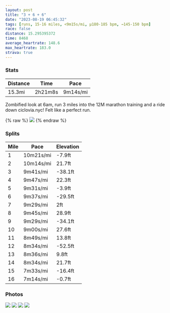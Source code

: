```yaml
---
layout: post
title: "3 + 6 + 6"
date: "2023-08-19 06:45:32"
tags: [runs, 15-16 miles, <9m15s/mi, μ180-185 bpm, →145-150 bpm]
race: false
distance: 15.295395372
time: 8468
average_heartrate: 148.6
max_heartrate: 183.0
strava: true
---
```


### Stats

| Distance | Time | Pace |
|----------|------|------|
|15.3mi|2h21m8s|9m14s/mi|

Zombified look at 6am, run 3 miles into the 12M marathon training and a ride down ciclovia.nyc! Felt like a perfect run.

{% raw %}
<img src='https://maps.googleapis.com/maps/api/staticmap?maptype=roadmap&path=enc:awywFrmpbM@k@JAvB~@RMJmAm@aCh@]z@gBj@i@`BcFz@mEB{@oAyAaDmAcBsAsB_AsA}BUmA?eBZoBt@aBAe@QuAy@sB{DoB_A{ASw@oCuDwDmAo@BsBfAwAIeCgBw@mAYsAm@_AeB[oABq@c@kI}BeCsCmAoBkGaDsBsBa@{@Ou@UyBZ}FQuAiBoB{X}QqBy@s@QyCHgBc@wBf@aAt@sB?}EcDwDuFaA}@yD@lB[nBVvAdBcDgB{CR}Ey@{AeAgBeEYOcAF_@hAN~A~@hBN~A?Vu@~@oAFeDaEiBgAgB_@cA\k@h@yApCu@|BB|AQh@?hB[pBbApB`AZt@Mt@uAb@{Cv@e@nCK|Bw@rB|@dAnAdBdHzC~At@~A\bC`@pA`AbBbCrBnGnC~@jAv@dC`@f@lAb@nD@hAv@j@fAbAzEtAdCbCjClDv@rBStCaAlBB|EzDfBpDv@`Ar@VfEIhBx@v@~@fAdCzAzBpEjEhBpE`BdBlCx@xGg@hAV~@r@Xl@x@|D`D|BfHlChBdAtBvCl@~A~CnDtBfA~A^T]pA[~AyBTqAh@}@n@{DJyAo@cB}HcEgCiDc@aC@q@jA}CLwACq@q@yAmAoAgASiAy@y@sAa@wA_AkA@[s@e@_FmAoBx@yBMuBcBaAoCmA}AgCAsKmDaEgFeJiFcBmDWyBEgBl@kCQwAg@}@{BgBa[wRaD@oD_@qAVw@r@{@TkB_@}C{BiEiFoAcAaAQcCLiGqAmB{Ca@wAm@QcA`@MtAThAz@~ANr@EbAU`@cA`@e@MgDeDiBiAcBe@e@F}AlAyBtEu@~IAl@fAjBtBTbA{A@gAb@cBj@a@~CMpBg@hATpAjAr@xAb@bDZv@hAfAhAPt@v@tA~G~A`C~HtDfAt@rAfDtAzAv@R|BMjA^p@v@`ClIbDjDbB~@~APrHyApCz@hAz@lBrC`AzBbA~@rGRfBpArA~C|GdHfE~Hn@j@rAf@nHg@`BVb@V`A`BJpBz@tAnCbB~EdBrC|AvHlLnBpArBn@`CmAjEyJPsAA_BuAgB{CmAoCiBgCoCYw@?sBNgAbAgCB}AcBiD}CqAaAwAoCkFwD}AaADoBfA}AIaDcCcCyEoCKeGeB_EsBkCaEgA{@}CeA}BiBy@oAcAoFp@eEW{Ak@gAsJaHoPgKaBi@aCBoCe@oAHkCbB{@EmFyC{EuGoAq@sCR_Fa@OXIpC&key=AIzaSyC1MId7bFpkLXNAaYhBSTb8jLyiSqzbDtM&size=800x800&markers=color:yellow|label:S|40.76929,-73.98122&markers=color:green|label:F|40.794410000000084,-73.95587000000009'>
{% endraw %}

### Splits

| Mile | Pace | Elevation |
|------|------|-----------|
|1|10m21s/mi|-7.9ft|
|2|10m14s/mi|21.7ft|
|3|9m41s/mi|-38.1ft|
|4|9m47s/mi|22.3ft|
|5|9m31s/mi|-3.9ft|
|6|9m37s/mi|-29.5ft|
|7|9m29s/mi|2ft|
|8|9m45s/mi|28.9ft|
|9|9m29s/mi|-34.1ft|
|10|9m00s/mi|27.6ft|
|11|8m49s/mi|13.8ft|
|12|8m34s/mi|-52.5ft|
|13|8m36s/mi|9.8ft|
|14|8m34s/mi|21.7ft|
|15|7m33s/mi|-16.4ft|
|16|7m14s/mi|-0.7ft|

### Photos
<img src='https://dgtzuqphqg23d.cloudfront.net/_WJGJsgt0Zxg2bfLTFz_3ju3TXTe6lyZriNibLRVZtw-495x768.jpg'>

<img src='https://dgtzuqphqg23d.cloudfront.net/tCHYL7Zpgl-sJQqQkmTvdEBEWJNRwBN6zhJ1EdOi3Oo-768x576.jpg'>

<img src='https://dgtzuqphqg23d.cloudfront.net/GRmHyaRSx_XVo1fYmUlxs6ZqyjLsNcIuAZuYae_a540-768x576.jpg'>

<img src='https://dgtzuqphqg23d.cloudfront.net/Hl-SBOqL6HfJqb7wYAWPcon7ohG-uP44cD60mjOSt28-593x768.jpg'>
